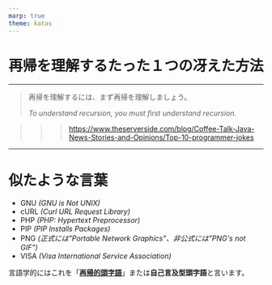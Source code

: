 ```yaml
---
marp: true
theme: katas
---
```

<!-- 
size: 16:9
paginate: true
-->
<!-- header: 勉強会#-->

# 再帰を理解するたった１つの冴えた方法

---

> 再帰を理解するには、まず再帰を理解しましょう。
>
> _To understand recursion, you must first understand recursion._

>>> https://www.theserverside.com/blog/Coffee-Talk-Java-News-Stories-and-Opinions/Top-10-programmer-jokes

---

# 似たような言葉

* GNU _(GNU is Not UNIX)_
* cURL _(Curl URL Request Library)_
* PHP _(PHP: Hypertext Preprocessor)_
* PIP _(PIP Installs Packages)_
* PNG _(正式には"Portable Network Graphics"、非公式には"PNG's not GIF")_
* VISA _(Visa International Service Association)_

言語学的にはこれを「[**再帰的頭字語**](https://ja.wikipedia.org/wiki/%E5%86%8D%E5%B8%B0%E7%9A%84%E9%A0%AD%E5%AD%97%E8%AA%9E)」または**自己言及型頭字語**と言います。

<!-- GNUはRichard M. Stallmanを中心とした、世界中の開発者によるボランティア活動によって開発が進められているソフトウェアのまとまりでありプロジェクト。Unix系の設計ではあるがUNIXとは違いフリーソフトウェアでありUNIXに由来するソースコードを全く使っていないことを示すため -->